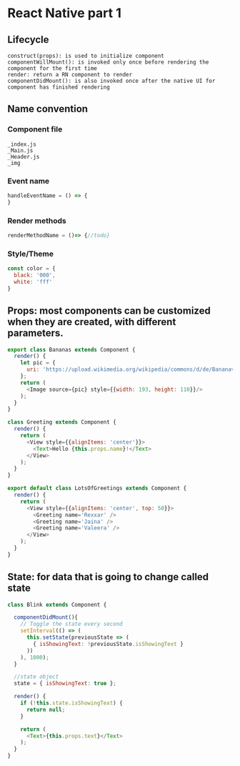 # React Native part 1

## Lifecycle

```
construct(props): is used to initialize component 
componentWillMount(): is invoked only once before rendering the component for the first time
render: return a RN component to render
componentDidMount(): is also invoked once after the native UI for component has finished rendering 
```

## Name convention

### Component file

```
_index.js
_Main.js
_Header.js
_img
```

### Event name

```js
handleEventName = () => {
}
```

### Render methods

```js
renderMethodName = ()=> {//todo}
```

### Style/Theme

```js
const color = {
  black: '000',
  white: 'fff'
}
```

## Props: most components can be customized when they are created, with different parameters.

```js
export class Bananas extends Component {
  render() {
    let pic = {
      uri: 'https://upload.wikimedia.org/wikipedia/commons/d/de/Bananavarieties.jpg'
    };
    return (
      <Image source={pic} style={{width: 193, height: 110}}/>
    );
  }
}
```

```js
class Greeting extends Component {
  render() {
    return (
      <View style={{alignItems: 'center'}}>
        <Text>Hello {this.props.name}!</Text>
      </View>
    );
  }
}

export default class LotsOfGreetings extends Component {
  render() {
    return (
      <View style={{alignItems: 'center', top: 50}}>
        <Greeting name='Rexxar' />
        <Greeting name='Jaina' />
        <Greeting name='Valeera' />
      </View>
    );
  }
}
```

## State: for data that is going to change called state

```js
class Blink extends Component {

  componentDidMount(){
    // Toggle the state every second
    setInterval(() => (
      this.setState(previousState => (
        { isShowingText: !previousState.isShowingText }
      ))
    ), 1000);
  }

  //state object
  state = { isShowingText: true };

  render() {
    if (!this.state.isShowingText) {
      return null;
    }

    return (
      <Text>{this.props.text}</Text>
    );
  }
}
```

